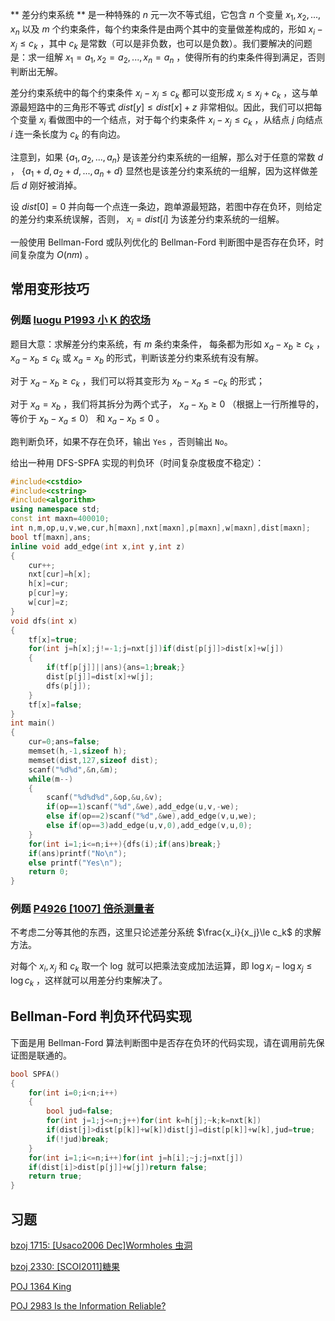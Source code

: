  ** 差分约束系统 ** 是一种特殊的 $n$ 元一次不等式组，它包含 $n$ 个变量 $x_1,x_2,...,x_n$ 以及 $m$ 个约束条件，每个约束条件是由两个其中的变量做差构成的，形如 $x_i-x_j\le c_k$ ，其中 $c_k$ 是常数（可以是非负数，也可以是负数）。我们要解决的问题是：求一组解 $x_1=a_1,x_2=a_2,...,x_n=a_n$ ，使得所有的约束条件得到满足，否则判断出无解。

差分约束系统中的每个约束条件 $x_i-x_j\le c_k$ 都可以变形成 $x_i\le x_j+c_k$ ，这与单源最短路中的三角形不等式 $dist[y]\le dist[x]+z$ 非常相似。因此，我们可以把每个变量 $x_i$ 看做图中的一个结点，对于每个约束条件 $x_i-x_j\le c_k$ ，从结点 $j$ 向结点 $i$ 连一条长度为 $c_k$ 的有向边。 

注意到，如果 $\{a_1,a_2,...,a_n\}$ 是该差分约束系统的一组解，那么对于任意的常数 $d$ ， $\{a_1+d,a_2+d,...,a_n+d\}$ 显然也是该差分约束系统的一组解，因为这样做差后 $d$ 刚好被消掉。

设 $dist[0]=0$ 并向每一个点连一条边，跑单源最短路，若图中存在负环，则给定的差分约束系统误解，否则， $x_i=dist[i]$ 为该差分约束系统的一组解。

一般使用 Bellman-Ford 或队列优化的 Bellman-Ford 判断图中是否存在负环，时间复杂度为 $O(nm)$ 。 

## 常用变形技巧

### 例题 [ luogu P1993 小 K 的农场 ](https://www.luogu.org/problemnew/show/P1993)

题目大意：求解差分约束系统，有 $m$ 条约束条件， 每条都为形如 $x_a-x_b\ge c_k$ ， $x_a-x_b\le c_k$ 或 $x_a=x_b$ 的形式，判断该差分约束系统有没有解。

对于 $x_a-x_b\ge c_k$ ，我们可以将其变形为 $x_b-x_a\le -c_k$ 的形式；

对于 $x_a=x_b$ ，我们将其拆分为两个式子， $x_a-x_b\ge 0$ （根据上一行所推导的，等价于 $x_b-x_a\le 0$） 和 $x_a-x_b\le 0$ 。

跑判断负环，如果不存在负环，输出 `Yes` ，否则输出 `No`。

给出一种用 DFS-SPFA 实现的判负环（时间复杂度极度不稳定）：

```cpp
#include<cstdio>
#include<cstring>
#include<algorithm>
using namespace std;
const int maxn=400010;
int n,m,op,u,v,we,cur,h[maxn],nxt[maxn],p[maxn],w[maxn],dist[maxn];
bool tf[maxn],ans;
inline void add_edge(int x,int y,int z)
{
    cur++;
    nxt[cur]=h[x];
    h[x]=cur;
    p[cur]=y;
    w[cur]=z;
}
void dfs(int x)
{
    tf[x]=true;
    for(int j=h[x];j!=-1;j=nxt[j])if(dist[p[j]]>dist[x]+w[j])
    {
        if(tf[p[j]]||ans){ans=1;break;}
        dist[p[j]]=dist[x]+w[j];
        dfs(p[j]);
    }
    tf[x]=false;
}
int main()
{
    cur=0;ans=false;
    memset(h,-1,sizeof h);
    memset(dist,127,sizeof dist);
    scanf("%d%d",&n,&m);
    while(m--)
    {
        scanf("%d%d%d",&op,&u,&v);
        if(op==1)scanf("%d",&we),add_edge(u,v,-we);
        else if(op==2)scanf("%d",&we),add_edge(v,u,we);
        else if(op==3)add_edge(u,v,0),add_edge(v,u,0);
    }
    for(int i=1;i<=n;i++){dfs(i);if(ans)break;}
    if(ans)printf("No\n");
    else printf("Yes\n");
    return 0;
}
```

### 例题 [P4926 \[1007\] 倍杀测量者](https://www.luogu.org/problemnew/show/P4926)

不考虑二分等其他的东西，这里只论述差分系统 $\frac{x_i}{x_j}\le c_k$  的求解方法。

对每个 $x_i,x_j$ 和 $c_k$ 取一个 $\log$ 就可以把乘法变成加法运算，即 $\log x_i-\log x_j \le \log c_k$  ，这样就可以用差分约束解决了。

## Bellman-Ford 判负环代码实现

下面是用 Bellman-Ford 算法判断图中是否存在负环的代码实现，请在调用前先保证图是联通的。

```cpp
bool SPFA()
{
	for(int i=0;i<n;i++)
	{
		bool jud=false;
		for(int j=1;j<=n;j++)for(int k=h[j];~k;k=nxt[k])
		if(dist[j]>dist[p[k]]+w[k])dist[j]=dist[p[k]]+w[k],jud=true;
		if(!jud)break;
	}
	for(int i=1;i<=n;i++)for(int j=h[i];~j;j=nxt[j])
	if(dist[i]>dist[p[j]]+w[j])return false;
	return true;
}
```

## 习题

[ bzoj 1715: \[Usaco2006 Dec\]Wormholes 虫洞 ](https://www.lydsy.com/JudgeOnline/problem.php?id=1715) 

[ bzoj 2330: \[SCOI2011\]糖果 ](https://www.lydsy.com/JudgeOnline/problem.php?id=2330)

[ POJ 1364 King ](http://poj.org/problem?id=1364)

[ POJ 2983 Is the Information Reliable? ](http://poj.org/problem?id=2983)
